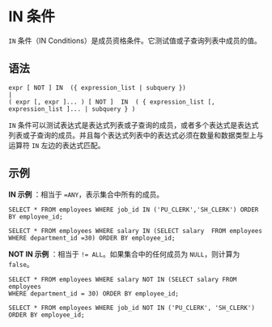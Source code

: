 IN 条件 
==========================



`IN` 条件（IN Conditions）是成员资格条件。它测试值或子查询列表中成员的值。

语法 
--------------

    expr [ NOT ] IN  ({ expression_list | subquery }) 
    |
    ( expr [, expr ]... ) [ NOT ]  IN  ( { expression_list [, expression_list ]... | subquery } )



`IN` 条件可以测试表达式是表达式列表或子查询的成员，或者多个表达式是表达式列表或子查询的成员。并且每个表达式列表中的表达式必须在数量和数据类型上与运算符 `IN` 左边的表达式匹配。

示例 
--------------

**IN 示例** ：相当于 `=ANY`，表示集合中所有的成员。

    SELECT * FROM employees WHERE job_id IN ('PU_CLERK','SH_CLERK') ORDER BY employee_id;
    
    SELECT * FROM employees WHERE salary IN (SELECT salary  FROM employees 
    WHERE department_id =30) ORDER BY employee_id;



**NOT IN 示例** ：相当于 `!= ALL`。如果集合中的任何成员为 `NULL`，则计算为 `false`。

    SELECT * FROM employees WHERE salary NOT IN (SELECT salary FROM employees 
    WHERE department_id = 30) ORDER BY employee_id;
    
    SELECT * FROM employees WHERE job_id NOT IN ('PU_CLERK', 'SH_CLERK')
    ORDER BY employee_id;


